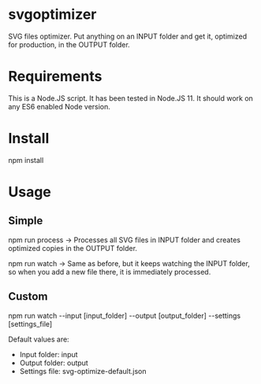# svgoptimizer
SVG files optimizer. Put anything on an INPUT folder and get it, optimized for production, in the OUTPUT folder.

# Requirements
This is a Node.JS script. It has been tested in Node.JS 11. It should work on any ES6 enabled Node version.

# Install

npm install

# Usage

## Simple

npm run process -> Processes all SVG files in INPUT folder and creates optimized copies in the OUTPUT folder.

npm run watch -> Same as before, but it keeps watching the INPUT folder, so when you add a new file there, it is immediately processed.

## Custom

npm run watch --input [input_folder] --output [output_folder] --settings [settings_file]

Default values are:

* Input folder: input
* Output folder: output
* Settings file: svg-optimize-default.json
